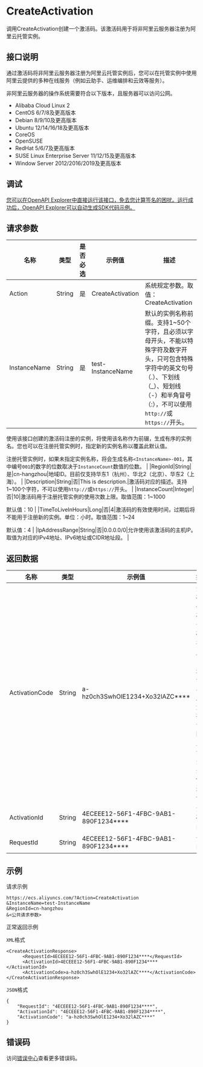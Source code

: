 # CreateActivation

调用CreateActivation创建一个激活码。该激活码用于将非阿里云服务器注册为阿里云托管实例。

## 接口说明

通过激活码将非阿里云服务器注册为阿里云托管实例后，您可以在托管实例中使用阿里云提供的多种在线服务（例如云助手、运维编排和云效等服务）。

非阿里云服务器的操作系统需要符合以下版本，且服务器可以访问公网。

-   Alibaba Cloud Linux 2
-   CentOS 6/7/8及更高版本
-   Debian 8/9/10及更高版本
-   Ubuntu 12/14/16/18及更高版本
-   CoreOS
-   OpenSUSE
-   RedHat 5/6/7及更高版本
-   SUSE Linux Enterprise Server 11/12/15及更高版本
-   Window Server 2012/2016/2019及更高版本

## 调试

[您可以在OpenAPI Explorer中直接运行该接口，免去您计算签名的困扰。运行成功后，OpenAPI Explorer可以自动生成SDK代码示例。](https://api.aliyun.com/#product=Ecs&api=CreateActivation&type=RPC&version=2014-05-26)

## 请求参数

|名称|类型|是否必选|示例值|描述|
|--|--|----|---|--|
|Action|String|是|CreateActivation|系统规定参数。取值：CreateActivation |
|InstanceName|String|是|test-InstanceName|默认的实例名称前缀。支持1~50个字符，且必须以字母开头，不能以特殊字符及数字开头，只可包含特殊字符中的英文句号（.）、下划线（\_）、短划线（-）和半角冒号（:），不可以使用`http://`或`https://`开头。

 使用该接口创建的激活码注册的实例，将使用该名称作为前辍，生成有序的实例名。您也可以在注册托管实例时，指定新的实例名称以覆盖此默认值。

 注册托管实例时，如果未指定实例名称，将会生成名称`<InstanceName>-001`，其中编号`001`的数字的位数取决于`InstanceCount`数值的位数。 |
|RegionId|String|是|cn-hangzhou|地域ID。目前仅支持华东1（杭州）、华北2（北京）、华东2（上海）。 |
|Description|String|否|This is description.|激活码对应的描述。支持1~100个字符，不可以使用`http://`或`https://`开头。 |
|InstanceCount|Integer|否|10|激活码用于注册托管实例的使用次数上限。取值范围：1~1000

 默认值：10 |
|TimeToLiveInHours|Long|否|4|激活码的有效使用时间，过期后将不能用于注册新的实例。单位：小时。取值范围：1~24

 默认值：4 |
|IpAddressRange|String|否|0.0.0.0/0|允许使用该激活码的主机IP。取值为对应的IPv4地址、IPv6地址或CIDR地址段。 |

## 返回数据

|名称|类型|示例值|描述|
|--|--|---|--|
|ActivationCode|String|a-hz0ch3SwhOlE1234+Xo32lAZC\*\*\*\*|激活码的代码。该代码仅在调用接口时返回一次，后续无法被查询。因此，请您务必妥善保存返回值。 |
|ActivationId|String|4ECEEE12-56F1-4FBC-9AB1-890F1234\*\*\*\*|激活码ID。 |
|RequestId|String|4ECEEE12-56F1-4FBC-9AB1-890F1234\*\*\*\*|请求ID。 |

## 示例

请求示例

```
https://ecs.aliyuncs.com/?Action=CreateActivation
&InstanceName=test-InstanceName
&RegionId=cn-hangzhou
&<公共请求参数>
```

正常返回示例

`XML`格式

```
<CreateActivationResponse>
      <RequestId>4ECEEE12-56F1-4FBC-9AB1-890F1234****</RequestId>
      <ActivationId>4ECEEE12-56F1-4FBC-9AB1-890F1234****</ActivationId>
      <ActivationCode>a-hz0ch3SwhOlE1234+Xo32lAZC****</ActivationCode>
</CreateActivationResponse>
```

`JSON`格式

```
{
	"RequestId": "4ECEEE12-56F1-4FBC-9AB1-890F1234****",
	"ActivationId": "4ECEEE12-56F1-4FBC-9AB1-890F1234****",
	"ActivationCode": "a-hz0ch3SwhOlE1234+Xo32lAZC****"
}
```

## 错误码

访问[错误中心](https://error-center.alibabacloud.com/status/product/Ecs)查看更多错误码。

